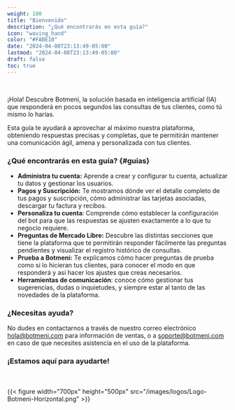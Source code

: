 ```yaml
---
weight: 100
title: "Bienvenido"
description: "¿Qué encontrarás en esta guía?"
icon: "waving_hand"
color: "#FABE10"
date: "2024-04-08T23:13:49-05:00"
lastmod: "2024-04-08T23:13:49-05:00"
draft: false
toc: true
---
```

<br>

¡Hola! Descubre Botmeni, la solución basada en inteligencia artificial (IA) que responderá en pocos segundos las consultas de tus clientes, como tú mismo lo harías.

Esta guía te ayudará a aprovechar al máximo nuestra plataforma, obteniendo respuestas precisas y completas, que te permitirán mantener una comunicación ágil, amena y personalizada con tus clientes.


### ¿Qué encontrarás en esta guía? {#guias}

- **Administra tu cuenta:** Aprende a crear y configurar tu cuenta, actualizar tu datos y gestionar los usuarios.
- **Pagos y Suscripción:**  Te mostramos dónde ver el detalle completo de tus pagos y suscripción, cómo administrar las tarjetas asociadas, descargar tu factura y recibos. 
- **Personaliza tu cuenta**: Comprende cómo establecer la configuración del bot para que las respuestas se ajusten exactamente a lo que tu negocio requiere.
- **Preguntas de Mercado Libre:** Descubre las distintas secciones que tiene la plataforma que te permitirán responder fácilmente las preguntas pendientes y visualizar el registro histórico de consultas.
- **Prueba a Botmeni:** Te explicamos cómo hacer preguntas de prueba como si lo hicieran tus clientes, para conocer el modo en que responderá y así hacer los ajustes que creas necesarios.
- **Herramientas de comunicación**: conoce cómo gestionar tus sugerencias, dudas o inquietudes, y siempre estar al tanto de las novedades de la plataforma.

### ¿Necesitas ayuda?

No dudes en contactarnos a través de nuestro correo electrónico hola@botmeni.com para información de ventas, o a soporte@botmeni.com en caso de que necesites asistencia en el uso de la plataforma.

### ¡Estamos aquí para ayudarte! 

<br></br>
{{< figure width="700px" height="500px" src="/images/logos/Logo-Botmeni-Horizontal.png" >}}
